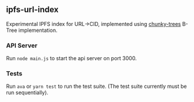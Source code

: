 ## ipfs-url-index

Experimental IPFS index for URL->CID, implemented using [chunky-trees](https://github.com/mikeal/chunky-trees) B-Tree implementation.


### API Server

Run `node main.js` to start the api server on port 3000.


### Tests

Run `ava` or `yarn test` to run the test suite. (The test suite currently must be run sequentially).
